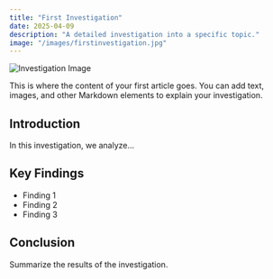 ```yaml
---
title: "First Investigation"
date: 2025-04-09
description: "A detailed investigation into a specific topic."
image: "/images/firstinvestigation.jpg"
---
```


![Investigation Image](/images/firstinvestigation.jpg)

This is where the content of your first article goes. You can add text, images, and other Markdown elements to explain your investigation.

## Introduction

In this investigation, we analyze...

## Key Findings

- Finding 1
- Finding 2
- Finding 3

## Conclusion

Summarize the results of the investigation.
